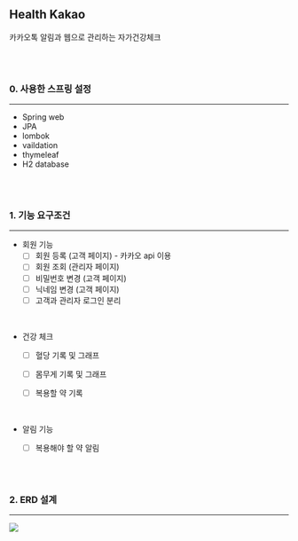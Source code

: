 ## Health Kakao
카카오톡 알림과 웹으로 관리하는 자가건강체크


<br>
<br>

### 0. 사용한 스프링 설정

-------

- Spring web
- JPA
- lombok
- vaildation
- thymeleaf
- H2 database

<br>
<br>

### 1. 기능 요구조건

-------

 - 회원 기능
   - [ ] 회원 등록 (고객 페이지) - 카카오 api 이용
   - [ ] 회원 조회 (관리자 페이지)
   - [ ] 비밀번호 변경 (고객 페이지)
   - [ ] 닉네임 변경 (고객 페이지)
   - [ ] 고객과 관리자 로그인 분리

<br>

- 건강 체크
   - [ ] 혈당 기록 및 그래프
   - [ ] 몸무게 기록 및 그래프
   - [ ] 복용할 약 기록


<br>

- 알림 기능
   - [ ] 복용해야 할 약 알림 
 

<br>
<br>


### 2. ERD 설계


----------

![](https://lucid.app/publicSegments/view/f1e5aacc-7c36-4d8e-9507-5ced222ef1b5https://lucid.app/publicSegments/view/1e49cee4-34f2-42e5-8514-1eccc0262a57/image.jpeg)